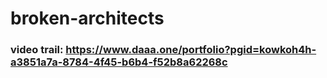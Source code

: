 # broken-architects
 
### video trail: https://www.daaa.one/portfolio?pgid=kowkoh4h-a3851a7a-8784-4f45-b6b4-f52b8a62268c
